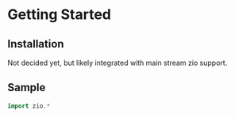 # Getting Started

## Installation


Not decided yet, but likely integrated with main stream zio support.

## Sample

```scala sc:nocompile
import zio.*

```

